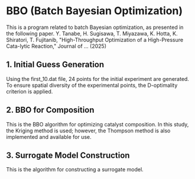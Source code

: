 # BBO (Batch Bayesian Optimization)
This is a program related to batch Bayesian optimization, as presented in the following paper.
Y. Tanabe, H. Sugisawa, T. Miyazawa, K. Hotta, K. Shiratori, T. Fujitanib, 
"High-Throughput Optimization of a High-Pressure Cata-lytic Reaction,"
Journal of ... (2025)

## 1. Initial Guess Generation
Using the first_10.dat file, 24 points for the initial experiment are generated. 
To ensure spatial diversity of the experimental points, the D-optimality criterion is applied.

## 2. BBO for Composition
This is the BBO algorithm for optimizing catalyst composition. In this study, the Kriging method is used; however, the Thompson method is also implemented and available for use.

## 3. Surrogate Model Construction
This is the algorithm for constructing a surrogate model.
